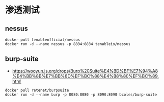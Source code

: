# 渗透测试
## nessus
```
docker pull tenableofficial/nessus
docker run -d --name nessus -p 8834:8834 tenableio/nessus
```

## burp-suite
* https://wooyun.js.org/drops/Burp%20Suite%E4%BD%BF%E7%94%A8%E4%BB%8B%E7%BB%8D%EF%BC%88%E4%B8%80%EF%BC%89.html
```
docker pull retenet/burpsuite
docker run -d --name burp -p 8080:8080 -p 8090:8090 bcoles/burp-suite
```
